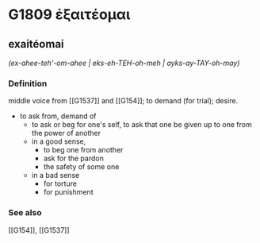 # G1809 ἐξαιτέομαι

## exaitéomai

_(ex-ahee-teh'-om-ahee | eks-eh-TEH-oh-meh | ayks-ay-TAY-oh-may)_

### Definition

middle voice from [[G1537]] and [[G154]]; to demand (for trial); desire.

- to ask from, demand of
  - to ask or beg for one's self, to ask that one be given up to one from the power of another
  - in a good sense,
    - to beg one from another
    - ask for the pardon
    - the safety of some one
  - in a bad sense
    - for torture
    - for punishment

### See also

[[G154]], [[G1537]]

